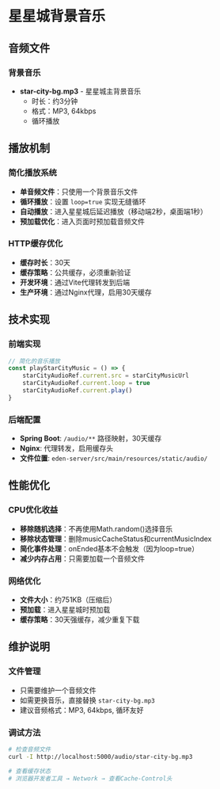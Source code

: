 # 星星城背景音乐

## 音频文件

### 背景音乐
- **star-city-bg.mp3** - 星星城主背景音乐
  - 时长：约3分钟
  - 格式：MP3, 64kbps
  - 循环播放

## 播放机制

### 简化播放系统
- **单音频文件**：只使用一个背景音乐文件
- **循环播放**：设置 `loop=true` 实现无缝循环
- **自动播放**：进入星星城后延迟播放（移动端2秒，桌面端1秒）
- **预加载优化**：进入页面时预加载音频文件

### HTTP缓存优化
- **缓存时长**：30天
- **缓存策略**：公共缓存，必须重新验证
- **开发环境**：通过Vite代理转发到后端
- **生产环境**：通过Nginx代理，启用30天缓存

## 技术实现

### 前端实现
```javascript
// 简化的音乐播放
const playStarCityMusic = () => {
    starCityAudioRef.current.src = starCityMusicUrl
    starCityAudioRef.current.loop = true
    starCityAudioRef.current.play()
}
```

### 后端配置
- **Spring Boot**: `/audio/**` 路径映射，30天缓存
- **Nginx**: 代理转发，启用缓存头
- **文件位置**: `eden-server/src/main/resources/static/audio/`

## 性能优化

### CPU优化收益
- **移除随机选择**：不再使用Math.random()选择音乐
- **移除状态管理**：删除musicCacheStatus和currentMusicIndex
- **简化事件处理**：onEnded基本不会触发（因为loop=true）
- **减少内存占用**：只需要加载一个音频文件

### 网络优化
- **文件大小**：约751KB（压缩后）
- **预加载**：进入星星城时预加载
- **缓存策略**：30天强缓存，减少重复下载

## 维护说明

### 文件管理
- 只需要维护一个音频文件
- 如需更换音乐，直接替换 `star-city-bg.mp3`
- 建议音频格式：MP3, 64kbps, 循环友好

### 调试方法
```bash
# 检查音频文件
curl -I http://localhost:5000/audio/star-city-bg.mp3

# 查看缓存状态
# 浏览器开发者工具 → Network → 查看Cache-Control头
```
